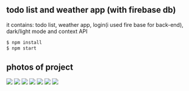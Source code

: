 

<div>

## todo list and weather app (with firebase db)
it contains: todo list, weather app, login(i used fire base for back-end), dark/light mode and context API

</div>

```bash
$ npm install
$ npm start
```

<div>

##  photos of project

![](https://ibb.co/3NHZSdN)
![](https://ibb.co/stkF9C8)
![](https://ibb.co/481yTNg)
![](https://ibb.co/CvG8JG7)
![](https://ibb.co/v1gsnMN)
![](https://ibb.co/c1ym3Kk)
![](https://ibb.co/fXS0MN7)

</div>
